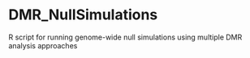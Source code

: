 # DMR_NullSimulations
R script for running genome-wide null simulations using multiple DMR analysis approaches
